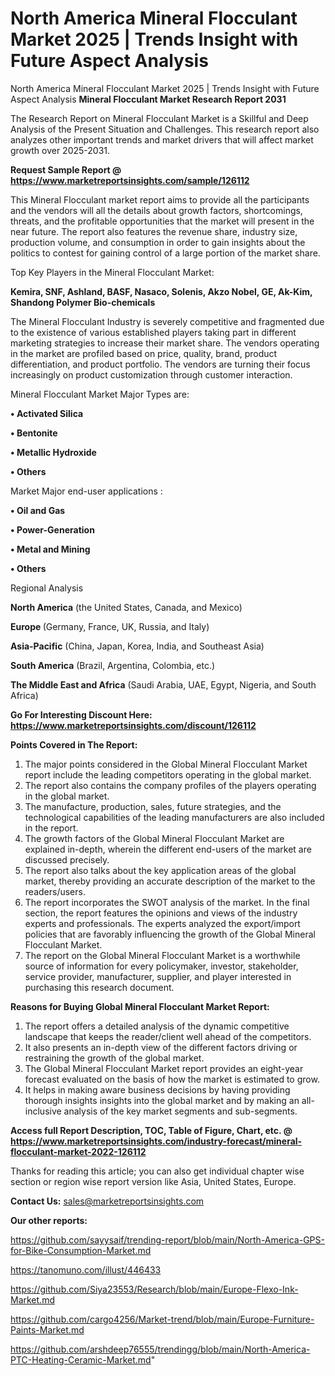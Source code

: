# North America Mineral Flocculant Market 2025 | Trends Insight with Future Aspect Analysis
 North America Mineral Flocculant Market 2025 | Trends Insight with Future Aspect Analysis
<strong>Mineral Flocculant Market Research Report 2031</strong>

The Research Report on Mineral Flocculant Market is a Skillful and Deep Analysis of the Present Situation and Challenges. This research report also analyzes other important trends and market drivers that will affect market growth over 2025-2031.

<strong>Request Sample Report @ <a href=https://www.marketreportsinsights.com/sample/126112>https://www.marketreportsinsights.com/sample/126112</a></strong>

This Mineral Flocculant market report aims to provide all the participants and the vendors will all the details about growth factors, shortcomings, threats, and the profitable opportunities that the market will present in the near future. The report also features the revenue share, industry size, production volume, and consumption in order to gain insights about the politics to contest for gaining control of a large portion of the market share.

Top Key Players in the Mineral Flocculant Market:

<strong>Kemira, SNF, Ashland, BASF, Nasaco, Solenis, Akzo Nobel, GE, Ak-Kim, Shandong Polymer Bio-chemicals</strong>

The Mineral Flocculant Industry is severely competitive and fragmented due to the existence of various established players taking part in different marketing strategies to increase their market share. The vendors operating in the market are profiled based on price, quality, brand, product differentiation, and product portfolio. The vendors are turning their focus increasingly on product customization through customer interaction.

Mineral Flocculant Market Major Types are:

<strong>• Activated Silica

• Bentonite

• Metallic Hydroxide

• Others</strong>

Market Major end-user applications :

<strong>• Oil and Gas

• Power-Generation

• Metal and Mining

• Others</strong>

Regional Analysis

</u><strong><b>North America</b></strong> (the United States, Canada, and Mexico)

<strong><b>Europe </b></strong>(Germany, France, UK, Russia, and Italy)

<strong><b>Asia-Pacific</b></strong> (China, Japan, Korea, India, and Southeast Asia)

<strong><b>South America</b></strong> (Brazil, Argentina, Colombia, etc.)

<strong><b>The Middle East and Africa</b></strong> (Saudi Arabia, UAE, Egypt, Nigeria, and South Africa)

<strong>Go For Interesting Discount Here: <a href=https://www.marketreportsinsights.com/discount/126112>https://www.marketreportsinsights.com/discount/126112</a></strong>

<strong>Points Covered in The Report:</strong>
<ol>
  <li>The major points considered in the Global Mineral Flocculant Market report include the leading competitors operating in the global market.</li>
  <li>The report also contains the company profiles of the players operating in the global market.</li>
  <li>The manufacture, production, sales, future strategies, and the technological capabilities of the leading manufacturers are also included in the report.</li>
  <li>The growth factors of the Global Mineral Flocculant Market are explained in-depth, wherein the different end-users of the market are discussed precisely.</li>
  <li>The report also talks about the key application areas of the global market, thereby providing an accurate description of the market to the readers/users.</li>
  <li>The report incorporates the SWOT analysis of the market. In the final section, the report features the opinions and views of the industry experts and professionals. The experts analyzed the export/import policies that are favorably influencing the growth of the Global Mineral Flocculant Market.</li>
  <li>The report on the Global Mineral Flocculant Market is a worthwhile source of information for every policymaker, investor, stakeholder, service provider, manufacturer, supplier, and player interested in purchasing this research document.</li>
</ol>
<strong>Reasons for Buying Global Mineral Flocculant Market Report:</strong>

<ol>
  <li>The report offers a detailed analysis of the dynamic competitive landscape that keeps the reader/client well ahead of the competitors.</li>
  <li>It also presents an in-depth view of the different factors driving or restraining the growth of the global market.</li>
  <li>The Global Mineral Flocculant Market report provides an eight-year forecast evaluated on the basis of how the market is estimated to grow.</li>
  <li>It helps in making aware business decisions by having providing thorough insights insights into the global market and by making an all-inclusive analysis of the key market segments and sub-segments.</li>
</ol>
<strong>Access full Report Description, TOC, Table of Figure, Chart, etc. @ <a href=https://www.marketreportsinsights.com/industry-forecast/mineral-flocculant-market-2022-126112>https://www.marketreportsinsights.com/industry-forecast/mineral-flocculant-market-2022-126112</a></strong>


Thanks for reading this article; you can also get individual chapter wise section or region wise report version like Asia, United States, Europe.

<strong>Contact Us:</strong>
sales@marketreportsinsights.com

<strong>Our other reports:</strong>

<a href=https://github.com/sayysaif/trending-report/blob/main/North-America-GPS-for-Bike-Consumption-Market.md>https://github.com/sayysaif/trending-report/blob/main/North-America-GPS-for-Bike-Consumption-Market.md</a>

<a href=https://tanomuno.com/illust/446433>https://tanomuno.com/illust/446433</a>

<a href=https://github.com/Siya23553/Research/blob/main/Europe-Flexo-Ink-Market.md>https://github.com/Siya23553/Research/blob/main/Europe-Flexo-Ink-Market.md</a>

<a href=https://github.com/cargo4256/Market-trend/blob/main/Europe-Furniture-Paints-Market.md>https://github.com/cargo4256/Market-trend/blob/main/Europe-Furniture-Paints-Market.md</a>

<a href=https://github.com/arshdeep76555/trendingg/blob/main/North-America-PTC-Heating-Ceramic-Market.md>https://github.com/arshdeep76555/trendingg/blob/main/North-America-PTC-Heating-Ceramic-Market.md</a>"

